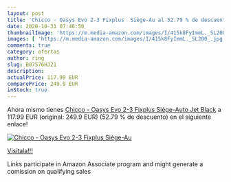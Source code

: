 ```yaml
---
layout: post
title: 'Chicco - Oasys Evo 2-3 Fixplus  Siège-Au al 52.79 % de descuento'
date: 2020-10-31 07:46:50
thumbnailImage: 'https://m.media-amazon.com/images/I/415k8FyImmL._SL200_.jpg'
images: [ 'https://m.media-amazon.com/images/I/415k8FyImmL._SL200_.jpg' ]
comments: true
category: ofertas
author: ring
slug: B07576HJ21
description:
actualPrice: 117.99 EUR
comparePrice: 249.9 EUR
inStock: true
---
```


Ahora mismo tienes [Chicco - Oasys Evo 2-3 Fixplus  Siège-Auto  Jet Black](https://www.amazon.fr/dp/B07576HJ21/?tag=tolees0d-21) a 117.99 EUR (original: 249.9 EUR) (52.79 %  de descuento) en el siguiente enlace!

[![Chicco - Oasys Evo 2-3 Fixplus  Siège-Au](https://m.media-amazon.com/images/I/415k8FyImmL._SL200_.jpg)](https://www.amazon.fr/dp/B07576HJ21/?tag=tolees0d-21)

[Visítala!!!](https://www.amazon.fr/dp/B07576HJ21/?tag=tolees0d-21)

Links participate in Amazon Associate program and might generate a comission on qualifying sales
